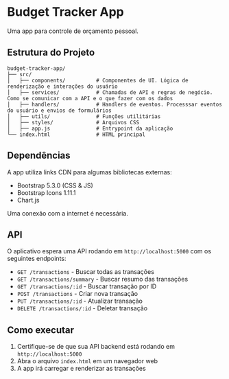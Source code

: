 # Budget Tracker App

Uma app para controle de orçamento pessoal.

## Estrutura do Projeto

```
budget-tracker-app/
├── src/
│   ├── components/          # Componentes de UI. Lógica de renderização e interações do usuário
│   ├── services/            # Chamadas de API e regras de negócio. Como se comunicar com a API e o que fazer com os dados
│   ├── handlers/            # Handlers de eventos. Processsar eventos do usuário e envios de formulários
│   ├── utils/               # Funções utilitárias
│   ├── styles/              # Arquivos CSS
│   ├── app.js               # Entrypoint da aplicação
└── index.html               # HTML principal
```

## Dependências

A app utiliza links CDN para algumas bibliotecas externas:
- Bootstrap 5.3.0 (CSS & JS)
- Bootstrap Icons 1.11.1
- Chart.js

Uma conexão com a internet é necessária.

## API

O aplicativo espera uma API rodando em `http://localhost:5000` com os seguintes endpoints:

- `GET /transactions` - Buscar todas as transações
- `GET /transactions/summary` - Buscar resumo das transações
- `GET /transactions/:id` - Buscar transação por ID
- `POST /transactions` - Criar nova transação
- `PUT /transactions/:id` - Atualizar transação
- `DELETE /transactions/:id` - Deletar transação

## Como executar

1. Certifique-se de que sua API backend está rodando em `http://localhost:5000`
2. Abra o arquivo `index.html` em um navegador web
3. A app irá carregar e renderizar as transações
